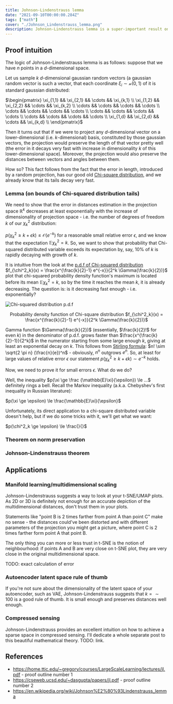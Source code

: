 ```yaml
---
title: Johnson-Lindenstrauss lemma
date: "2021-09-10T00:00:00.284Z"
tags: ["math"]
cover: "./Johnson_Lindenstrauss_lemma.png"
description: Johnson-Lindenstrauss lemma is a super-important result on the intersection of fields of functional analysis and mathematical statistics. When you project a dataset from multidimensional space to a lower-dimensional one, it allows you to estimate, by how much you distort the distances upon projection. In this post I work out its proof and discuss applications.
---
```


Proof intuition
---------------

The logic of Johnson-Lindenstrauss lemma is as follows: suppose that we have $n$ points in a $d$-dimensional space.

Let us sample $k$ $d$-dimensional gaussian random vectors (a gaussian random vector is such a vector, that each coordinate $\xi_i \sim \mathcal{n}(0, 1)$ of it is standard gaussian distributed:

$\begin{pmatrix}
\xi_{1,1} && \xi_{2,1} && \cdots && \xi_{k,1} \\
\xi_{1,2} && \xi_{2,2} && \cdots && \xi_{k,2} \\
\cdots    && \cdots    && \cdots &&    \cdots \\
\cdots    && \cdots    && \cdots &&    \cdots \\
\cdots    && \cdots    && \cdots &&    \cdots \\
\cdots    && \cdots    && \cdots &&    \cdots \\
\xi_{1,d} && \xi_{2,d} && \cdots && \xi_{k,d} \\
\end{pmatrix}$

Then it turns out that if we were to project any $d$-dimensional vector on a lower-dimensional (i.e. $k$-dimensional) basis, constituted by those gaussian vectors, the projection would preserve the length of that
vector pretty well (the error in it decays very fast with increase in dimensionality $k$ of this lower-dimensional space). Moreover, the projection would also preserve the distances between vectors and angles between them.

How so? This fact follows from the fact that the error in length, introduced by a random projection, has our good old [Chi-square distribution](/2021-06-09-1/), and we already know that its tails decay very fast.

### Lemma (on bounds of Chi-squared distribution tails)

We need to show that the error in distances estimation in the projection space $\mathbb{R}^k$ decreases at least exponentially with the increase of dimensionality of projection space - i.e. the number of degrees of freedom $k$ of our $\chi^2_k$ distribution:

$p(\chi^2_k \ge k + \epsilon k) \le \mathcal{O}(e^{-k})$ for a reasonable small relative error $\epsilon$, and we know that the expectation $\mathbb{E}\chi^2_k = k$. So, we want to show that probability that Chi-squared distributed variable exceeds its expectation by, say, 10% of $k$ is rapidly decaying with growth of $k$.

It is intuitive from the look at the [p.d.f of Chi-squared distribution](https://en.wikipedia.org/wiki/Chi-squared_distribution) $f_{\chi^2_k}(x) = \frac{x^{\frac{k}{2}-1} e^{-x}}{2^k \Gamma(\frac{k}{2})}$ plot that chi-squared probability density function's maximum is located before its mean $\mathbb{E}\chi^2_k = k$, so by the time it reaches the mean $k$, it is already decreasing. The question is: is it decreasing fast enough - i.e. exponentially?

![Chi-squared distribution p.d.f](/Chi_square_pdf.png)<center>Probability density function of Chi-square distribution $f_{\chi^2_k}(x) = \frac{x^{\frac{k}{2}-1} e^{-x}}{2^k \Gamma(\frac{k}{2})}$</center>


Gamma function $\Gamma(\frac{k}{2})$ (essentially, $\frac{k}{2}!$ for even $k$) in the denominator of p.d.f. grows faster than $\frac{x^{\frac{k}{2}-1}}{2^k}$ in the numerator starting from some large enough $k$, giving at least an exponential decay on $k$. This follows from [Stirling formula](https://en.wikipedia.org/wiki/Stirling%27s_approximation): $n! \sim \sqrt{2 \pi n} (\frac{n}{e})^n$ - obviously, $n^n$ outgrows $e^n$. So, at least for large values of relative error $\epsilon$ our statement $p(\chi^2_k \ge k + \epsilon k) \sim e^{-k}$ holds.

Now, we need to prove it for small errors $\epsilon$. What do we do?

Well, the inequality $p(\xi \ge \frac {\mathbb{E}\xi}{\epsilon}) \le ...$ definitely rings a bell. Recall the Markov inequality (a.k.a. Chebyshev's first inequality in Russian literature):

$p(\xi \ge \epsilon) \le \frac{\mathbb{E}\xi}{\epsilon}$

Unfortunately, its direct application to a chi-square distributed variable doesn't help, but if we do some tricks with it, we'll get what we want:

$p(\chi^2_k \ge \epsilon) \le \frac{}{}$

### Theorem on norm preservation

### Johnson-Lindenstrauss theorem


Applications
------------

### Manifold learning/multidimensional scaling 

Johnson-Lindenstrauss suggests a way to look at your t-SNE/UMAP plots. As 2D or 3D is definitely not enough for an accurate depiction of the multidimensional distances, don't trust them in your plots.

Statements like "point B is 2 times farther from point A than point C" make no sense - the distances could've been distorted and with different parameters of the projection you might get a picture, where
point C is 2 times farther form point A that point B.

The only thing you can more or less trust in t-SNE is the notion of neighbourhood: if points A and B are very close on t-SNE plot, they are very close in the original multidimensional space. 

TODO: exact calculation of error

### Autoencoder latent space rule of thumb

If you're not sure about the dimensionality of the latent space of your autoencoder, such as VAE, Johnson-Lindenstrauss
suggests that $k = \sim 100$ is a good rule of thumb. It is small enough and preserves distances well enough.

### Compressed sensing

Johnson-Lindenstrauss provides an excellent intuition on how to achieve a sparse space in compressed sensing. I'll dedicate
a whole separate post to this beautiful mathematical theory. TODO: link.


References
----------
 - https://home.ttic.edu/~gregory/courses/LargeScaleLearning/lectures/jl.pdf - proof outline number 1
 - https://cseweb.ucsd.edu/~dasgupta/papers/jl.pdf - proof outline number 2
 - https://en.wikipedia.org/wiki/Johnson%E2%80%93Lindenstrauss_lemma